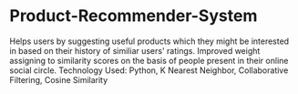 # Product-Recommender-System
Helps users by suggesting useful products which they might be interested in based on their history of similiar users' ratings. Improved weight assigning to similarity scores on the basis of people present in their online social circle.
Technology Used: Python, K Nearest Neighbor, Collaborative Filtering, Cosine Similarity
